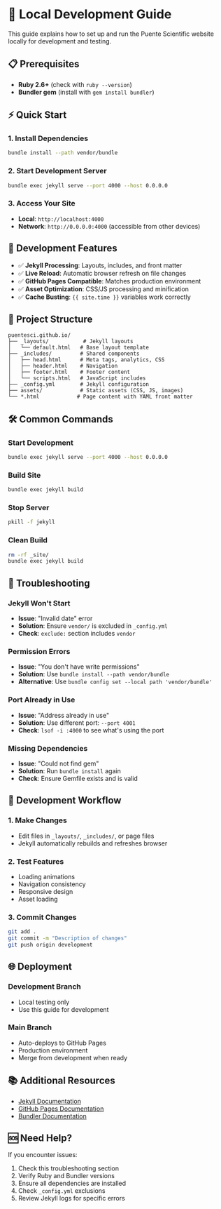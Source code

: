 # 🚀 Local Development Guide

This guide explains how to set up and run the Puente Scientific website locally for development and testing.

## 📋 Prerequisites

- **Ruby 2.6+** (check with `ruby --version`)
- **Bundler gem** (install with `gem install bundler`)

## ⚡ Quick Start

### 1. Install Dependencies
```bash
bundle install --path vendor/bundle
```

### 2. Start Development Server
```bash
bundle exec jekyll serve --port 4000 --host 0.0.0.0
```

### 3. Access Your Site
- **Local**: `http://localhost:4000`
- **Network**: `http://0.0.0.0:4000` (accessible from other devices)

## 🔧 Development Features

- ✅ **Jekyll Processing**: Layouts, includes, and front matter
- ✅ **Live Reload**: Automatic browser refresh on file changes
- ✅ **GitHub Pages Compatible**: Matches production environment
- ✅ **Asset Optimization**: CSS/JS processing and minification
- ✅ **Cache Busting**: `{{ site.time }}` variables work correctly

## 📁 Project Structure

```
puentesci.github.io/
├── _layouts/           # Jekyll layouts
│   └── default.html   # Base layout template
├── _includes/         # Shared components
│   ├── head.html      # Meta tags, analytics, CSS
│   ├── header.html    # Navigation
│   ├── footer.html    # Footer content
│   └── scripts.html   # JavaScript includes
├── _config.yml        # Jekyll configuration
├── assets/            # Static assets (CSS, JS, images)
└── *.html            # Page content with YAML front matter
```

## 🛠️ Common Commands

### Start Development
```bash
bundle exec jekyll serve --port 4000 --host 0.0.0.0
```

### Build Site
```bash
bundle exec jekyll build
```

### Stop Server
```bash
pkill -f jekyll
```

### Clean Build
```bash
rm -rf _site/
bundle exec jekyll build
```

## 🐛 Troubleshooting

### Jekyll Won't Start
- **Issue**: "Invalid date" error
- **Solution**: Ensure `vendor/` is excluded in `_config.yml`
- **Check**: `exclude:` section includes `vendor`

### Permission Errors
- **Issue**: "You don't have write permissions"
- **Solution**: Use `bundle install --path vendor/bundle`
- **Alternative**: Use `bundle config set --local path 'vendor/bundle'`

### Port Already in Use
- **Issue**: "Address already in use"
- **Solution**: Use different port: `--port 4001`
- **Check**: `lsof -i :4000` to see what's using the port

### Missing Dependencies
- **Issue**: "Could not find gem"
- **Solution**: Run `bundle install` again
- **Check**: Ensure Gemfile exists and is valid

## 📝 Development Workflow

### 1. Make Changes
- Edit files in `_layouts/`, `_includes/`, or page files
- Jekyll automatically rebuilds and refreshes browser

### 2. Test Features
- Loading animations
- Navigation consistency
- Responsive design
- Asset loading

### 3. Commit Changes
```bash
git add .
git commit -m "Description of changes"
git push origin development
```

## 🌐 Deployment

### Development Branch
- Local testing only
- Use this guide for development

### Main Branch
- Auto-deploys to GitHub Pages
- Production environment
- Merge from development when ready

## 📚 Additional Resources

- [Jekyll Documentation](https://jekyllrb.com/docs/)
- [GitHub Pages Documentation](https://docs.github.com/en/pages)
- [Bundler Documentation](https://bundler.io/)

## 🆘 Need Help?

If you encounter issues:
1. Check this troubleshooting section
2. Verify Ruby and Bundler versions
3. Ensure all dependencies are installed
4. Check `_config.yml` exclusions
5. Review Jekyll logs for specific errors
